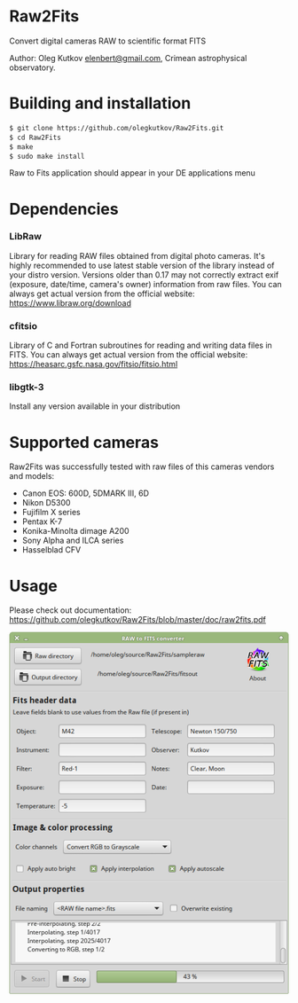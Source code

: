 Raw2Fits
==
Convert digital cameras RAW to scientific format FITS

Author: Oleg Kutkov <elenbert@gmail.com>, 
Crimean astrophysical observatory.

# Building and installation
```sh
$ git clone https://github.com/olegkutkov/Raw2Fits.git
$ cd Raw2Fits
$ make
$ sudo make install
```
Raw to Fits application should appear in your DE applications menu
# Dependencies

### LibRaw 
Library for reading RAW files obtained from digital photo cameras.
It's highly recommended to use latest stable version of the library instead of your distro version.
Versions older than 0.17 may not correctly extract exif (exposure, date/time, camera's owner) information from raw files.
You can always get actual version from the official website: https://www.libraw.org/download

### cfitsio
Library of C and Fortran subroutines for reading and writing data files in FITS.
You can always get actual version from the official website: https://heasarc.gsfc.nasa.gov/fitsio/fitsio.html

### libgtk-3
Install any version available in your distribution

# Supported cameras
Raw2Fits was successfully tested with raw files of this cameras vendors and models:
- Canon EOS: 600D, 5DMARK III, 6D
- Nikon D5300
- Fujifilm X series
- Pentax K-7
- Konika-Minolta dimage A200
- Sony Alpha and ILCA series
- Hasselblad CFV

# Usage
Please check out documentation: https://github.com/olegkutkov/Raw2Fits/blob/master/doc/raw2fits.pdf

![](https://raw.githubusercontent.com/olegkutkov/Raw2Fits/master/doc/raw2fits_screenshot.png)
